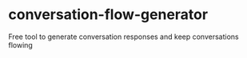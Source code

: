 # conversation-flow-generator
Free tool to generate conversation responses and keep conversations flowing
